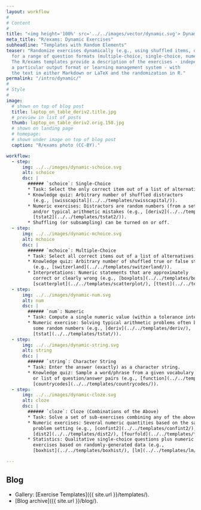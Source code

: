 ```yaml
---
layout: workflow
#
# Content
#
title: "<img height='100%' src='../../images/vector/dynamic.svg'> Dynamic Exercises"
meta_title: "R/exams: Dynamic Exercises"
subheadline: "Templates with Random Elements"
teaser: "Randomize exercises dynamically (e.g., using shuffled items, different numbers, text blocks, ...)
  for a range of question formats (multiple-choice, single-choice, numeric, text, and combinations thereof).
  The R/exams templates provide a description of the exercises - independent of
  a particular output format or learning management system - with
  the text in either Markdown or LaTeX and the randomization in R."
permalink: "/intro/dynamic/"
#
# Style
#
image:
  # shown on top of blog post
  title: laptop_on_table_deriv2.title.jpg
  # preview in list of posts
  thumb: laptop_on_table_deriv2.orig.150.jpg
  # shown on landing page
  # homepage:
  # shown under image on top of blog post
  caption: "R/exams photo (CC-BY)."

workflow:
  - step:
      img: ../../images/dynamic-schoice.svg
      alt: schoice
      dsc: |
        ###### `schoice`: Single-Choice
        * Task: Select the only correct item out of a list of alternatives.
        * Knowledge quiz: Arbitrary number of shuffled distractors
          (e.g., [swisscapital](../../templates/swisscapital/)).
        * Numeric exercises: Distractors are random numbers (from a set/interval)
          and/or typical arithmetic mistakes (e.g., [deriv2](../../templates/deriv2/),
          [tstat2](../../templates/tstat2/)).
        * Shuffling (or subsampling) can be turned on or off.
  - step:
      img: ../../images/dynamic-mchoice.svg
      alt: mchoice
      dsc: |
        ###### `mchoice`: Multiple-Choice
        * Task: Select all correct items out of a list of alternatives.
        * Knowledge quiz: Arbitrary number of shuffled true or false statements
          (e.g., [switzerland](../../templates/switzerland/)).
        * Interpretations: Numeric statements that are approximately
          correct or clearly wrong (e.g., [boxplots](../../templates/boxplots/),
          [scatterplot](../../templates/scatterplot/), [ttest](../../templates/ttest/)).
  - step:
      img: ../../images/dynamic-num.svg
      alt: num
      dsc: |
        ###### `num`: Numeric
        * Task: Compute a single numeric value (within a tolerance interval).
        * Numeric exercise: Solving typical arithmetic problems often based on
          some random numbers (e.g., [deriv](../../templates/deriv/),
          [tstat](../../templates/tstat/)).
  - step:
      img: ../../images/dynamic-string.svg
      alt: string
      dsc: |
        ###### `string`: Character String
        * Task: Enter the answer (exactly) as a character string.
        * Knowledge quiz: Sample a word/phrase from a given vocabulary
          or list of question/answer pairs (e.g., [function](../../templates/function/),
          [countrycodes](../../templates/countrycodes/)).
  - step:
      img: ../../images/dynamic-cloze.svg
      alt: cloze
      dsc: |
        ###### `cloze`: Cloze (Combinations of the Above)
        * Task: Solve a set of sub-exercises combining any of the above types.
        * Numeric exercises: Several numeric quantities based on the same
          problem setting (e.g., [confint2](../../templates/confint2/),
          [dist2](../../templates/dist2/), [fourfold](../../templates/fourfold/)).
        * Statistics: Qualitative single-choice questions plus numeric
          exercises based on randomly-generated data (e.g.,
          [boxhist](../../templates/boxhist/), [lm](../../templates/lm/)).

---
```


## Blog ##

* Gallery: [Exercise Templates]({{ site.url }}/templates/).
* [Blog archive]({{ site.url }}/blog/).

